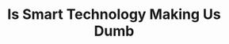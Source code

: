 ---
categories: [podcasts]
title: "Is Smart Technology Making Us Dumb"
provider_display: "Intelligence Squared U.S. Debates"
provider_name: "Intelligence Squared U.S. Debates"
raw_source: http://podcastdownload.npr.org/anon.npr-podcasts/podcast/510184/408167395/npr_408167395.mp3?orgId=1&d=2989&p=510184&story=408167395&t=podcast&e=408167395&ft=pod&f=510184
published: 2015-05-20T00:00:00
thumbnail: http://media.npr.org/images/podcasts/primary/icon_510184-9b1219107e8bf828352407c669b0d18c729e031b.jpg?s=1400
source: http://pca.st/SqTb
provider_url: http://www.npr.org/iq
favicon_url: http://www.npr.org/favicon.ico
---